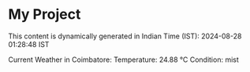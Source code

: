 # My Project

This content is dynamically generated in Indian Time (IST): 2024-08-28 01:28:48 IST


Current Weather in Coimbatore:
Temperature: 24.88 °C
Condition: mist
